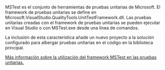 ﻿MSTest es el conjunto de herramientas de pruebas unitarias de Microsoft. El framework de pruebas unitarias se define en Microsoft.VisualStudio.QualityTools.UnitTestFramework.dll. Las pruebas unitarias creadas con el framework de pruebas unitarias se pueden ejecutar en Visual Studio o con MSTest.exe desde una línea de comandos. 

La inclusión de esta característica añade un nuevo proyecto a la solución configurado para albergar pruebas unitarias en el código en la biblioteca principal.

[Más información sobre la utilización del framework MSTest en las pruebas unitarias.](https://docs.microsoft.com/en-us/visualstudio/test/using-microsoft-visualstudio-testtools-unittesting-members-in-unit-tests?view=vs-2017)

